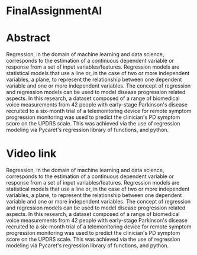 # FinalAssignmentAI

# Abstract
Regression, in the domain of machine learning and data science, corresponds to the estimation of a continuous dependent variable or response from a set of input variables/features. Regression models are statistical models that use a line or, in the case of two or more independent variables, a plane, to represent the relationship between one dependent variable and one or more independent variables. The concept of regression and regression models can be used to model disease progression related aspects. In this research, a dataset composed of a range of biomedical voice measurements from 42 people with early-stage Parkinson's disease recruited to a six-month trial of a telemonitoring device for remote symptom progression monitoring was used to predict the clinician's PD symptom score on the UPDRS scale. This was achieved via the use of regression modeling via Pycaret's regression library of functions, and python. 

# Video link
Regression, in the domain of machine learning and data science, corresponds to the estimation of a continuous dependent variable or response from a set of input variables/features. Regression models are statistical models that use a line or, in the case of two or more independent variables, a plane, to represent the relationship between one dependent variable and one or more independent variables. The concept of regression and regression models can be used to model disease progression related aspects. In this research, a dataset composed of a range of biomedical voice measurements from 42 people with early-stage Parkinson's disease recruited to a six-month trial of a telemonitoring device for remote symptom progression monitoring was used to predict the clinician's PD symptom score on the UPDRS scale. This was achieved via the use of regression modeling via Pycaret's regression library of functions, and python. 
